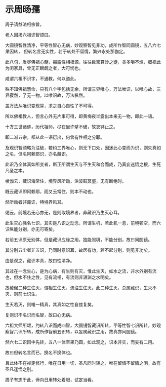 # 示周旸孺

周子请益法相宗旨，

老人因揭六祖识智颂曰。

大圆镜智性清净，平等性智心无病，妙观察智见非功，成所作智同圆镜，五八六七果因转， 但转名言无实性，若于转处不留情，繁兴永处那伽定。

此八句，发尽佛祖心髓，揭露性相根源，往往数宝算沙之徒，贪多嚼不烂，概视此为闲家具，曾无正眼觑之者，大可悯也。

咸谓六祖不识字，不通教，何以道此。

殊不知佛祖慧命，只有八个字包括无余，所谓三界唯心，万法唯识，以唯心故，三界寂然，了无一物，以唯识故，万法枞然。

盖万法从唯识变现耳，求之自心自性了不可得。

所以佛祖教人，但言心外无片事可得，即黄梅夜半露出本来无一物，即此一语。

十方三世诸佛，历代祖师，尽在里许擘不破，故衣钵止之。

即二派五宗，都从此一语衍出，何曾有性相之分耶。

及观识智颂略为注破，若约三界唯心，则无下口处，因迷此心变而为识，则失真如之名，但名阿赖耶识，亦名藏识。

此识乃全体真如所变者，斯正所谓生灭与不生灭和合而成，乃真妄迷悟之根，生死凡圣之本。

棱伽云，藏识海常住，境界风所动，洪波鼓冥壑，无有断绝时。

既云藏识即阿赖耶，而又云常住，则本不动也。

然所动者非藏识，特境界风耳。

偈云，前境若无心亦无，是则取境界者，非藏识乃生灭心耳。

此生灭心强名七识，其实是八识之动念，所谓生机，若此机一息，前境顿空，而六识纵能分别，亦无可寄矣。

若前五识原无别体，但是藏识应缘之用，独能照境，不能分别，故曰同圆镜。

其分别五尘者非五识，乃同时意识耳，故居有功，若不起分别，则见非功矣。

由是观之，藏识本真，故曰性清净。

其过在一念生心，是为心病，有生则有灭，惟此生灭，如水之流，非水外别有流也，但水不住之性，见有流相，有流则非湛渊之水明矣。

故棱伽二种生住灭，谓相生住灭，流注生住灭，此二种生灭，总属藏识，生灭不灭，则前七识生。

生灭若灭，则唯一精真，其真如之性自兹复矣。

复则识不名识而名智，故曰心无病。

六祖大师所颂，约转八识而成四智，大圆镜智藏识所转，平等性智七识所转，妙观察智六识所转，成所作智前五识转，以妄属藏识之用，故真亦同圆镜。

然六七二识因中先转，五八一体至果乃圆，如此观之，识本非实，而妄有二用。

故曰但转名言而已，换名不换体也。

且此体不在禅定修行，唯在日用一切，圣凡同时转之，唯在留情不留情之闲，故有圣凡迷悟之别。

周子有志于此，谛向日用转处着眼，试定当看。